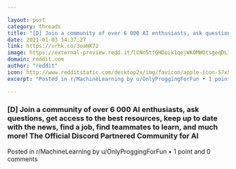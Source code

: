```yaml
---

layout: post
category: threads
title: "[D] Join a community of over 6 000 AI enthusiasts, ask questions, get access to the best resources, keep up to date with the news, find a job, find teammates to learn, and much more! The Official Discord Partnered Community for AI"
date: 2021-01-03 14:37:27
link: https://vrhk.co/3oaHK72
image: https://external-preview.redd.it/lCNn5tfGHDoik1qejWKOMWOtsgeqDLI5blsceGnHMLo.jpg?width=512&height=268.062827225&auto=webp&crop=512:268.062827225,smart&s=4e87b5381c65bf6a4a797bd728e580902294ec11
domain: reddit.com
author: "reddit"
icon: http://www.redditstatic.com/desktop2x/img/favicon/apple-icon-57x57.png
excerpt: "Posted in r/MachineLearning by u/OnlyProggingForFun • 1 point and 0 comments"

---
```


### [D] Join a community of over 6 000 AI enthusiasts, ask questions, get access to the best resources, keep up to date with the news, find a job, find teammates to learn, and much more! The Official Discord Partnered Community for AI

Posted in r/MachineLearning by u/OnlyProggingForFun • 1 point and 0 comments